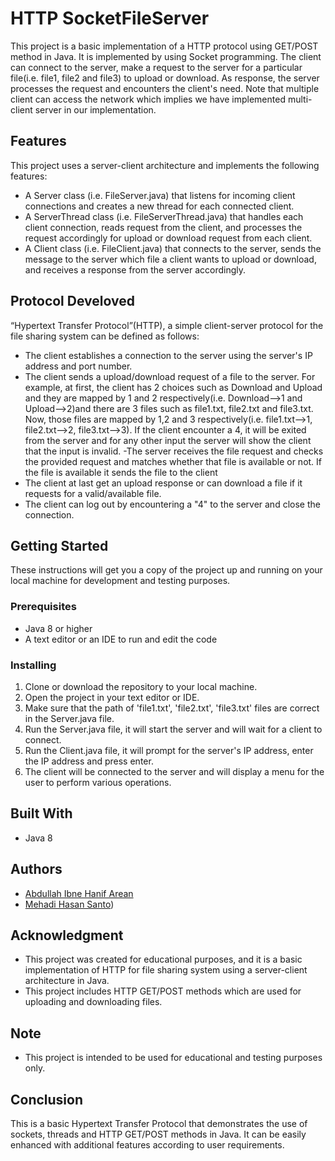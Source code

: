 # HTTP SocketFileServer

This project is a basic implementation of a HTTP protocol using GET/POST method in Java. It is implemented by using Socket programming. The client can connect to the server, make a request to the server for a particular file(i.e. file1, file2 and file3) to upload or download. As response, the server processes the request and encounters the client's need. Note that multiple client can access the network which implies we have implemented multi-client server in our implementation.  

## Features

This project uses a server-client architecture and implements the following features:
- A Server class (i.e. FileServer.java) that listens for incoming client connections and creates a new thread for each connected client.
- A ServerThread class (i.e. FileServerThread.java) that handles each client connection, reads request from the client, and processes the request accordingly for upload or download request from each client.
- A Client class (i.e. FileClient.java) that connects to the server, sends the message to the server which file a client wants to upload or download, and receives a response from the server accordingly.

## Protocol Develoved

“Hypertext Transfer Protocol”(HTTP), a simple client-server protocol for the file sharing system can be defined as follows:

- The client establishes a connection to the server using the server's IP address and port number.
- The client sends a upload/download request of a file to the server. For example, at first, the client has 2 choices such as Download and Upload and they are mapped by 1 and 2 respectively(i.e. Download-->1 and Upload-->2)and there are 3 files such as file1.txt, file2.txt and file3.txt. Now, those files are mapped by 1,2 and 3 respectively(i.e. file1.txt-->1, file2.txt-->2, file3.txt-->3). If the client encounter a 4, it will be exited from the server and for any other input the server will show the client that the input is invalid.
-The server receives the file request and checks the provided request and matches whether that file is available or not. If the file is available it sends the file to the client
- The client at last get an upload response or can download a file if it requests for a valid/available file.
- The client can log out by encountering a "4" to the server and close the connection.

## Getting Started

These instructions will get you a copy of the project up and running on your local machine for development and testing purposes.

### Prerequisites

- Java 8 or higher
- A text editor or an IDE to run and edit the code

### Installing

1. Clone or download the repository to your local machine.
2. Open the project in your text editor or IDE.
3. Make sure that the path of 'file1.txt', 'file2.txt', 'file3.txt' files are correct in the Server.java file.
4. Run the Server.java file, it will start the server and will wait for a client to connect.
5. Run the Client.java file, it will prompt for the server's IP address, enter the IP address and press enter.
6. The client will be connected to the server and will display a menu for the user to perform various operations.

## Built With

- Java 8

## Authors

- [Abdullah Ibne Hanif Arean](https://github.com/abdullaharean) 
- [Mehadi Hasan Santo](https://github.com/Mehadi-Hasan-Santo))

## Acknowledgment
- This project was created for educational purposes, and it is a basic implementation of HTTP for file sharing system using a server-client architecture in Java.
- This project includes HTTP GET/POST methods which are used for uploading and downloading files.

## Note 
- This project is intended to be used for educational and testing purposes only.

## Conclusion
This is a basic Hypertext Transfer Protocol that demonstrates the use of sockets, threads and HTTP GET/POST methods in Java. It can be easily enhanced with additional features according to user requirements.
